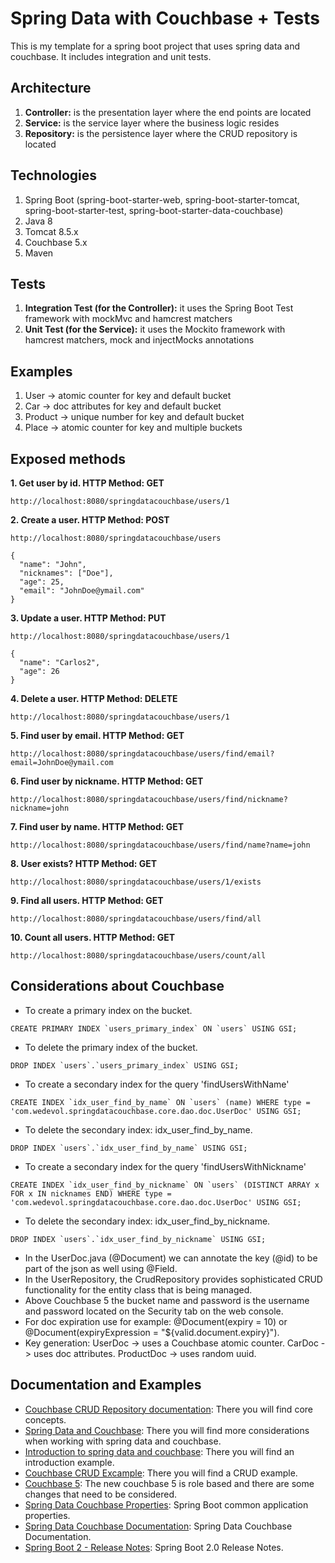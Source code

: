 # Spring Data with Couchbase + Tests

This is my template for a spring boot project that uses spring data and couchbase. It includes integration and unit tests.

## Architecture
 
 1. **Controller:** is the presentation layer where the end points are located
 2. **Service:** is the service layer where the business logic resides
 3. **Repository:** is the persistence layer where the CRUD repository is located
 
## Technologies

1. Spring Boot (spring-boot-starter-web, spring-boot-starter-tomcat, spring-boot-starter-test, spring-boot-starter-data-couchbase)
2. Java 8
3. Tomcat 8.5.x
4. Couchbase 5.x
5. Maven

## Tests

 1. **Integration Test (for the Controller):** it uses the Spring Boot Test framework with mockMvc and hamcrest matchers
 2. **Unit Test (for the Service):** it uses the Mockito framework with hamcrest matchers, mock and injectMocks annotations 
 
## Examples

1. User -> atomic counter for key and default bucket
2. Car -> doc attributes for key and default bucket
3. Product -> unique number for key and default bucket
4. Place -> atomic counter for key and multiple buckets

## Exposed methods

**1. Get user by id. HTTP Method: GET**
```
http://localhost:8080/springdatacouchbase/users/1
```

**2. Create a user. HTTP Method: POST**
```
http://localhost:8080/springdatacouchbase/users
```
```
{
  "name": "John",
  "nicknames": ["Doe"],
  "age": 25,
  "email": "JohnDoe@ymail.com"
}
```

**3. Update a user. HTTP Method: PUT**
```
http://localhost:8080/springdatacouchbase/users/1
```
```
{
  "name": "Carlos2",
  "age": 26
}
```

**4. Delete a user. HTTP Method: DELETE**
```
http://localhost:8080/springdatacouchbase/users/1
```

**5. Find user by email. HTTP Method: GET**
```
http://localhost:8080/springdatacouchbase/users/find/email?email=JohnDoe@ymail.com
```

**6. Find user by nickname. HTTP Method: GET**
```
http://localhost:8080/springdatacouchbase/users/find/nickname?nickname=john
```

**7. Find user by name. HTTP Method: GET**
```
http://localhost:8080/springdatacouchbase/users/find/name?name=john
```

**8. User exists? HTTP Method: GET**
```
http://localhost:8080/springdatacouchbase/users/1/exists
```

**9. Find all users. HTTP Method: GET**
```
http://localhost:8080/springdatacouchbase/users/find/all
```

**10. Count all users. HTTP Method: GET**
```
http://localhost:8080/springdatacouchbase/users/count/all
```

## Considerations about Couchbase
 
 * To create a primary index on the bucket.
 ```
 CREATE PRIMARY INDEX `users_primary_index` ON `users` USING GSI;
 ```
 * To delete the primary index of the bucket.
 ```
 DROP INDEX `users`.`users_primary_index` USING GSI;
 ```
  * To create a secondary index for the query 'findUsersWithName'
 ```
 CREATE INDEX `idx_user_find_by_name` ON `users` (name) WHERE type = 'com.wedevol.springdatacouchbase.core.dao.doc.UserDoc' USING GSI;
 ```
  * To delete the secondary index: idx_user_find_by_name.
 ```
 DROP INDEX `users`.`idx_user_find_by_name` USING GSI;
 ```
   * To create a secondary index for the query 'findUsersWithNickname'
 ```
 CREATE INDEX `idx_user_find_by_nickname` ON `users` (DISTINCT ARRAY x FOR x IN nicknames END) WHERE type = 'com.wedevol.springdatacouchbase.core.dao.doc.UserDoc' USING GSI;
 ```
   * To delete the secondary index: idx_user_find_by_nickname.
 ```
 DROP INDEX `users`.`idx_user_find_by_nickname` USING GSI;
 ```
 * In the UserDoc.java (@Document) we can annotate the key (@id) to be part of the json as well using @Field.
 * In the UserRepository, the CrudRepository provides sophisticated CRUD functionality for the entity class that is being managed.
 * Above Couchbase 5 the bucket name and password is the username and password located on the Security tab on the web console.
 * For doc expiration use for example: @Document(expiry = 10) or @Document(expiryExpression = "${valid.document.expiry}").
 * Key generation: UserDoc -> uses a Couchbase atomic counter. CarDoc -> uses doc attributes. ProductDoc -> uses random uuid.

## Documentation and Examples
 
* [Couchbase CRUD Repository documentation](http://docs.spring.io/spring-data/couchbase/docs/current/reference/html/#repositories.core-concepts): There you will find core concepts.
* [Spring Data and Couchbase](https://blog.couchbase.com/spring-data-couchbase-2-is-out-quick-getting-started-with-spring-initializr/): There you will find more considerations when working with spring data and couchbase.
* [Introduction to spring data and couchbase](http://www.baeldung.com/spring-data-couchbase): There you will find an introduction example.
* [Couchbase CRUD Excample](https://blog.couchbase.com/vaadin-couchbase-crud-sample/): There you will find a CRUD example.
* [Couchbase 5](https://developer.couchbase.com/documentation/server/current/introduction/whats-new.html): The new couchbase 5 is role based and there are some changes that need to be considered.
* [Spring Data Couchbase Properties](http://s-xu.blogspot.com.ar/2016/09/spring-boot-common-application.html): Spring Boot common application properties.
* [Spring Data Couchbase Documentation](https://docs.spring.io/spring-data/couchbase/docs/3.1.0.M3/reference/html/): Spring Data Couchbase Documentation.
* [Spring Boot 2 - Release Notes](https://github.com/spring-projects/spring-boot/wiki/Spring-Boot-2.0-Release-Notes): Spring Boot 2.0 Release Notes.
